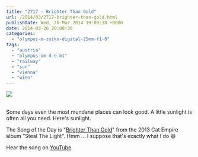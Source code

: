 ```yaml
---
title: "2717 - Brighter Than Gold"
url: /2014/03/2717-brighter-than-gold.html
publishDate: Wed, 26 Mar 2014 19:00:38 +0000
date: 2014-03-26 20:00:38
categories: 
  - "olympus-m-zuiko-digital-25mm-f1-8"
tags: 
  - "austria"
  - "olympus-om-d-e-m1"
  - "railway"
  - "sun"
  - "vienna"
  - "wien"
---
```

<div class="container">
<div class="center"><a target="_blank" href="https://d25zfm9zpd7gm5.cloudfront.net/1200x1200/2014/20140320_171713_lr.jpg"><img src="https://d25zfm9zpd7gm5.cloudfront.net/0600x0600/2014/20140320_171713_lr.jpg" /></a></div>
</div>
<br />

Some days even the most mundane places can look good. A little sunlight is often all you need. Here's sunlight.

The Song of the Day is "<a href="http://www.lyricsmode.com/lyrics/t/the_cat_empire/brighter_than_gold.html" target="_blank">Brighter Than Gold</a>" from the 2013 Cat Empire album "Steal The Light". Hmm ... I suppose that's exactly what I do 😄

Hear the song on <a href="https://www.youtube.com/watch?v=JovVlFkwrrk" target="_blank">YouTube</a>.
